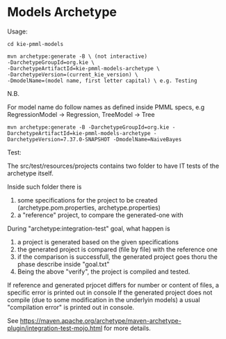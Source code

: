 Models Archetype
================

Usage:

    cd kie-pmml-models

    mvn archetype:generate -B \ (not interactive)
    -DarchetypeGroupId=org.kie \
    -DarchetypeArtifactId=kie-pmml-models-archetype \
    -DarchetypeVersion=(current_kie_version) \
    -DmodelName=(model name, first letter capital) \ e.g. Testing

N.B.

For model name do follow names as defined inside PMML specs, e.g RegressionModel -> Regression, TreeModel -> Tree

    mvn archetype:generate -B -DarchetypeGroupId=org.kie -DarchetypeArtifactId=kie-pmml-models-archetype -DarchetypeVersion=7.37.0-SNAPSHOT -DmodelName=NaiveBayes

Test:

The src/test/resources/projects contains two folder to have IT tests of the archetype itself.

Inside such folder there is
1. some specifications for the project to be created (archetype.pom.properties, archetype.properties)
2. a "reference" project, to compare the generated-one with

During "archetype:integration-test" goal, what happen is

1. a project is generated based on the given specifications
2. the generated project is compared (file by file) with the reference one
3. if the comparison is successfull, the generated project goes thoru the phase describe inside "goal.txt"
4. Being the above "verify", the project is compiled and tested.

If reference and generated prjocet differs for number or content of files, a specific error is printed out in console
If the generated project does not compile (due to some modification in the underlyin models) a usual "compilation error" is printed out in console.

See https://maven.apache.org/archetype/maven-archetype-plugin/integration-test-mojo.html for more details.







